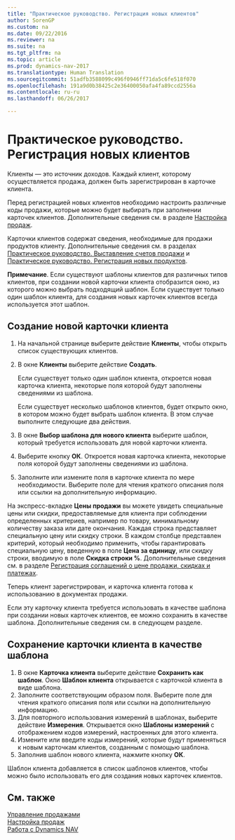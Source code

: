 ```yaml
---
title: "Практическое руководство. Регистрация новых клиентов"
author: SorenGP
ms.custom: na
ms.date: 09/22/2016
ms.reviewer: na
ms.suite: na
ms.tgt_pltfrm: na
ms.topic: article
ms.prod: dynamics-nav-2017
ms.translationtype: Human Translation
ms.sourcegitcommit: 51adfb3588099c496f0946ff71da5c6fe518f070
ms.openlocfilehash: 191a9d0b38425c2e36400050afa4fa89ccd2556a
ms.contentlocale: ru-ru
ms.lasthandoff: 06/26/2017

---
```


# <a name="how-to-register-new-customers"></a>Практическое руководство. Регистрация новых клиентов
Клиенты — это источник доходов. Каждый клиент, которому осуществляется продажа, должен быть зарегистрирован в карточке клиента.

Перед регистрацией новых клиентов необходимо настроить различные коды продажи, которые можно будет выбирать при заполнении карточек клиентов. Дополнительные сведения см. в разделе [Настройка продаж](sales-setup-sales.md).

Карточки клиентов содержат сведения, необходимые для продажи продуктов клиенту. Дополнительные сведения см. в разделах [Практическое руководство. Выставление счетов продажи](sales-how-invoice-sales.md) и [Практическое руководство. Регистрация новых продуктов](inventory-how-register-new-products.md).

**Примечание**. Если существуют шаблоны клиентов для различных типов клиентов, при создании новой карточки клиента отобразится окно, из которого можно выбрать подходящий шаблон. Если существует только один шаблон клиента, для создания новых карточек клиентов всегда используется этот шаблон.

## <a name="to-create-a-new-customer-card"></a>Создание новой карточки клиента
1. На начальной странице выберите действие **Клиенты**, чтобы открыть список существующих клиентов.  
2. В окне **Клиенты** выберите действие **Создать**.

    Если существует только один шаблон клиента, откроется новая карточка клиента, некоторые поля которой будут заполнены сведениями из шаблона.

    Если существует несколько шаблонов клиентов, будет открыто окно, в котором можно будет выбрать шаблон клиента. В этом случае выполните следующие два действия.
3. В окне **Выбор шаблона для нового клиента** выберите шаблон, который требуется использовать для новой карточки клиента.
4. Выберите кнопку **ОК**. Откроется новая карточка клиента, некоторые поля которой будут заполнены сведениями из шаблона.  
5. Заполните или измените поля в карточке клиента по мере необходимости. Выберите поле для чтения краткого описания поля или ссылки на дополнительную информацию.

На экспресс-вкладке **Цены продажи** вы можете увидеть специальные цены или скидки, предоставляемые для клиента при соблюдении определенных критериев, например по товару, минимальному количеству заказа или дате окончания. Каждая строка представляет специальную цену или скидку строки. В каждом столбце представлен критерий, который необходимо применить, чтобы гарантировать специальную цену, введенную в поле **Цена за единицу**, или скидку строки, вводимую в поле **Скидка строки %**. Дополнительные сведения см. в разделе [Регистрация соглашений о цене продажи, скидках и платежах](sales-how-record-sales-price-discount-payment-agreements.md).

Теперь клиент зарегистрирован, и карточка клиента готова к использованию в документах продажи.

Если эту карточку клиента требуется использовать в качестве шаблона при создании новых карточек клиентов, ее можно сохранить в качестве шаблона. Дополнительные сведения см. в следующем разделе.

## <a name="to-save-the-customer-card-as-a-template"></a>Сохранение карточки клиента в качестве шаблона
1. В окне **Карточка клиента** выберите действие **Сохранить как шаблон**. Окно **Шаблон клиента** открывается с карточкой клиента в виде шаблона.
2. Заполните соответствующим образом поля. Выберите поле для чтения краткого описания поля или ссылки на дополнительную информацию.
3. Для повторного использования измерений в шаблонах, выберите действие **Измерения**. Открывается окно **Шаблоны измерений** с отображением кодов измерений, настроенных для этого клиента.
4. Измените или введите коды измерений, которые будут применяться к новым карточкам клиентов, созданным с помощью шаблона.  
5. Заполнив шаблон нового клиента, нажмите кнопку **ОК**.

Шаблон клиента добавляется в список шаблонов клиентов, чтобы можно было использовать его для создания новых карточек клиентов.

## <a name="see-also"></a>См. также  
[Управление продажами](sales-manage-sales.md)    
[Настройка продаж](sales-setup-sales.md)    
[Работа с Dynamics NAV](ui-work-product.md)

